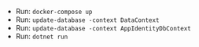 - Run: `docker-compose up`
- Run: `update-database -context DataContext`
- Run: `update-database -context AppIdentityDbContext`
- Run: `dotnet run`

